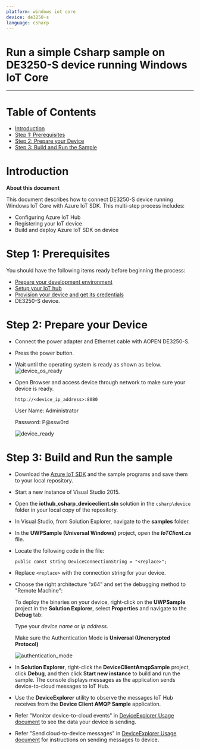 ```yaml
---
platform: windows iot core
device: de3250-s
language: csharp
---
```


Run a simple Csharp sample on DE3250-S device running Windows IoT Core
===
---

# Table of Contents

-   [Introduction](#Introduction)
-   [Step 1: Prerequisites](#Prerequisites)
-   [Step 2: Prepare your Device](#PrepareDevice)
-   [Step 3: Build and Run the Sample](#Build)

<a name="Introduction"></a>
# Introduction

**About this document**

This document describes how to connect DE3250-S device running Windows IoT Core with Azure IoT SDK. This multi-step process includes:
-   Configuring Azure IoT Hub
-   Registering your IoT device
-   Build and deploy Azure IoT SDK on device

<a name="Prerequisites"></a>
# Step 1: Prerequisites

You should have the following items ready before beginning the process:

-   [Prepare your development environment][setup-devbox-windows]
-   [Setup your IoT hub][lnk-setup-iot-hub]
-   [Provision your device and get its credentials][lnk-manage-iot-hub]
-   DE3250-S device.

<a name="PrepareDevice"></a>
# Step 2: Prepare your Device

-   Connect the power adapter and Ethernet cable with AOPEN DE3250-S.
-   Press the power button.
-   Wait until the operating system is ready as shown as below.
    ![device\_os\_ready](media/mp3050_device_os_ready.png)
-   Open Browser and access device through network to make sure your device is ready.

        http://<device_ip_address>:8080

    User Name: Administrator
    
    Password: P@ssw0rd

    ![device\_ready](media/mp3050_device_ready.png)


<a name="Build"></a>
# Step 3: Build and Run the sample

-   Download the [Azure IoT SDK](https://github.com/Azure/azure-iot-sdk-csharp) and the sample programs and save them to your local repository.
-   Start a new instance of Visual Studio 2015.
-   Open the **iothub\_csharp\_deviceclient.sln** solution in the `csharp\device` folder in your local copy of the repository.
-   In Visual Studio, from Solution Explorer, navigate to the **samples** folder.
-   In the **UWPSample (Universal Windows)** project, open the ***IoTClient.cs*** file.
-   Locate the following code in the file:

        public const string DeviceConnectionString = "<replace>";
        
-   Replace `<replace>` with the connection string for your device.
-   Choose the right architecture “x64” and set the debugging method to "Remote Machine":

    To deploy the binaries on your device, right-click on the **UWPSample** project in the **Solution Explorer**, select **Properties** and navigate to the **Debug** tab:

    Type your *device name* or *ip address*. 

    Make sure the Authentication Mode is **Universal (Unencrypted Protocol)**

    ![authentication\_mode](media/mp3050_authentication_mode.png)

-   In **Solution Explorer**, right-click the **DeviceClientAmqpSample** project, click **Debug**, and then click **Start new instance** to build and run the sample. The console displays messages as the application sends device-to-cloud messages to IoT Hub.
-   Use the **DeviceExplorer** utility to observe the messages IoT Hub receives from the **Device Client AMQP Sample** application.
-   Refer "Monitor device-to-cloud events" in [DeviceExplorer Usage document](https://github.com/Azure/azure-iot-sdk-csharp/blob/master/tools/DeviceExplorer/doc/how_to_use_device_explorer.md) to see the data your device is sending.
-   Refer "Send cloud-to-device messages" in [DeviceExplorer Usage document](https://github.com/Azure/azure-iot-sdk-csharp/blob/master/tools/DeviceExplorer/doc/how_to_use_device_explorer.md) for instructions on sending messages to device.

[setup-devbox-windows]: https://github.com/Azure/azure-iot-sdk-c/blob/master/doc/devbox_setup.md
[lnk-setup-iot-hub]: ../setup_iothub.md
[lnk-manage-iot-hub]: ../manage_iot_hub.md

